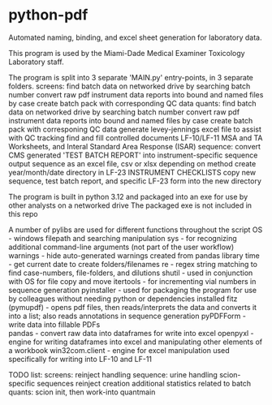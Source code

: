 # python-pdf
Automated naming, binding, and excel sheet generation for laboratory data.

This program is used by the Miami-Dade Medical Examiner Toxicology Laboratory staff.

The program is split into 3 separate 'MAIN.py' entry-points, in 3 separate folders.
screens:
    find batch data on networked drive by searching batch number
    convert raw pdf instrument data reports into bound and named files by case
    create batch pack with corresponding QC data
quants:
    find batch data on networked drive by searching batch number
    convert raw pdf instrument data reports into bound and named files by case
    create batch pack with corresponing QC data
    generate levey-jennings excel file to assist with QC tracking
    find and fill controlled documents LF-10/LF-11 MSA and TA Worksheets, and Interal Standard Area Response (ISAR)
sequence:
    convert CMS generated 'TEST BATCH REPORT' into instrument-specific sequence
    output sequence as an excel file, csv or xlsx depending on method
    create year/month/date directory in LF-23 INSTRUMENT CHECKLISTS
    copy new sequence, test batch report, and specific LF-23 form into the new directory


The program is built in python 3.12 and packaged into an exe for use by other analysts on a networked drive
The packaged exe is not included in this repo

A number of pylibs are used for different functions throughout the script
    OS - windows filepath and searching manipulation
    sys - for recognizing additional command-line arguments (not part of the user workflow)
    warnings - hide auto-generated warnings created from pandas library
    time - get current date to create folders/filenames
    re - regex string matching to find case-numbers, file-folders, and dilutions
    shutil - used in conjunction with OS for file copy and move
    itertools - for incrementing vial numbers in sequence generation
    pyinstaller - used for packaging the program for use by colleagues without needing python or dependencies installed
    fitz (pymupdf) - opens pdf files, then reads/interprets the data and converts it into a list; 
        also reads annotations in sequence generation
    pyPDFForm - write data into fillable PDFs    
    pandas - convert raw data into dataframes for write into excel
    openpyxl - engine for writing dataframes into excel and manipulating other elements of a workbook
    win32com.client - engine for excel manipulation used specifically for writing into LF-10 and LF-11

TODO list:
screens:
    reinject handling
sequence:
    urine handling
    scion-specific sequences
    reinject creation
    additional statistics related to batch
quants:
    scion init, then work-into quantmain